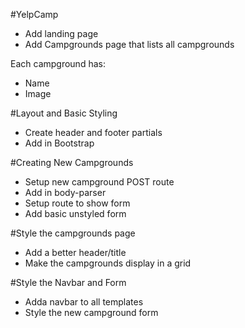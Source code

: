 #YelpCamp

* Add landing page
* Add Campgrounds page that lists all campgrounds

Each campground has:
* Name
* Image


#Layout and Basic Styling
* Create header and footer partials
* Add in Bootstrap

#Creating New Campgrounds
* Setup new campground POST route
* Add in body-parser
* Setup route to show form
* Add basic unstyled form

#Style the campgrounds page
* Add a better header/title
* Make the campgrounds display in a grid

#Style the Navbar and Form
* Adda  navbar to all templates
* Style the new campground form

